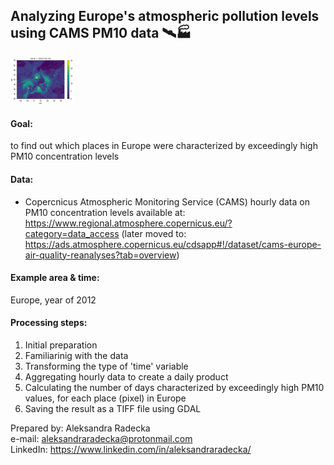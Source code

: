 ## Analyzing Europe's atmospheric pollution levels using CAMS PM10 data 🛰️🏭

<img src="image/cams_plot_cropped_to_content.jpg" alt="image" width="100" height="auto">

#### Goal: 
to find out which places in Europe were characterized by exceedingly high PM10 concentration levels

#### Data:
- Copercnicus Atmospheric Monitoring Service (CAMS) hourly data on PM10 concentration levels available at: https://www.regional.atmosphere.copernicus.eu/?category=data_access (later moved to: https://ads.atmosphere.copernicus.eu/cdsapp#!/dataset/cams-europe-air-quality-reanalyses?tab=overview)

#### Example area & time: 
Europe, year of 2012

#### Processing steps:
1. Initial preparation
2. Familiarinig with the data
3. Transforming the type of 'time' variable
4. Aggregating hourly data to create a daily product
5. Calculating the number of days characterized by exceedingly high PM10 values, for each place (pixel) in Europe
6. Saving the result as a TIFF file using GDAL

Prepared by: Aleksandra Radecka <br>
e-mail: aleksandraradecka@protonmail.com <br>
LinkedIn: https://www.linkedin.com/in/aleksandraradecka/
